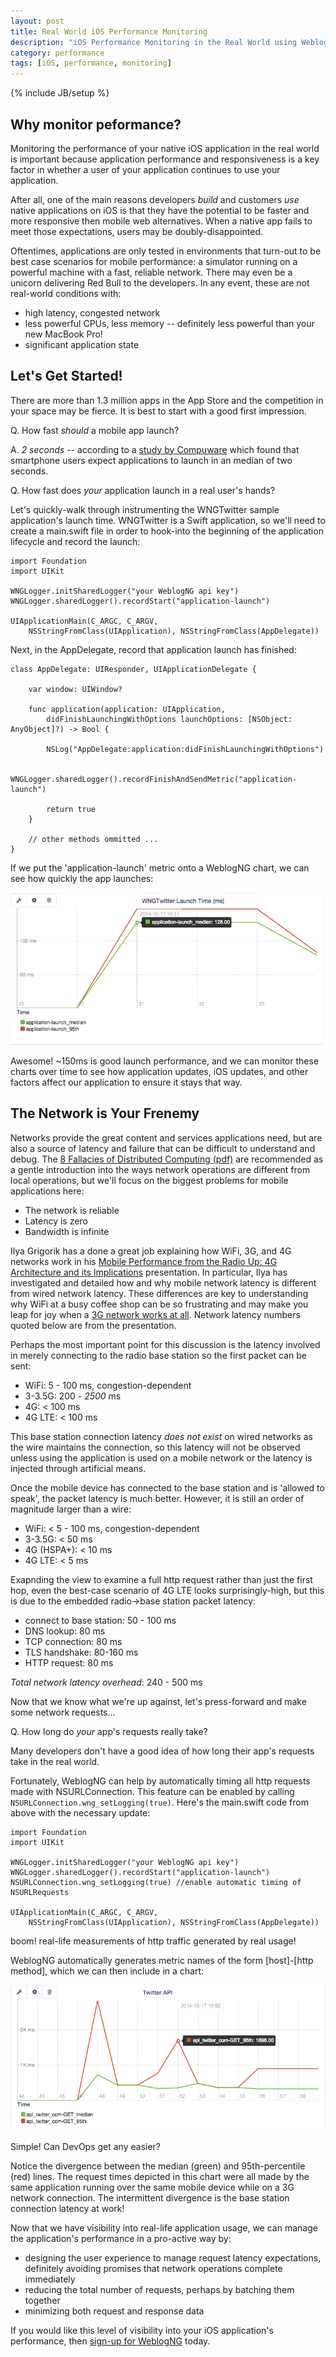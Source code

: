 ```yaml
---
layout: post
title: Real World iOS Performance Monitoring
description: "iOS Performance Monitoring in the Real World using WeblogNG"
category: performance
tags: [iOS, performance, monitoring]
---
```

{% include JB/setup %}

## Why monitor peformance? ##
Monitoring the performance of your native iOS application in the real world is important because application performance
and responsiveness is a key factor in whether a user of your application continues to use your application.

After all, one of the main reasons developers _build_ and customers _use_ native applications on iOS is
that they have the potential to be faster and more responsive then mobile web alternatives.  When a native app
fails to meet those expectations, users may be doubly-disappointed.

Oftentimes, applications are only tested in environments that turn-out to be best case scenarios for mobile performance: 
a simulator running on a powerful machine with a fast, reliable network.  There may even be a unicorn delivering Red Bull
to the developers.  In any event, these are not real-world conditions with:

* high latency, congested network
* less powerful CPUs, less memory -- definitely less powerful than your new MacBook Pro!
* significant application state

## Let's Get Started! ##

There are more than 1.3 million apps in the App Store and the competition in your space may be fierce.  It is best to start
with a good first impression.

Q. How fast _should_ a mobile app launch?

A. *2 seconds* -- according to a [study by Compuware](http://techcrunch.com/2013/03/12/users-have-low-tolerance-for-buggy-apps-only-16-will-try-a-failing-app-more-than-twice/) which found that smartphone users expect applications to launch in an median of two seconds.

Q. How fast does _your_ application launch in a real user's hands?

Let's quickly-walk through instrumenting the WNGTwitter sample application's launch time.  WNGTwitter is a Swift application, so we'll need to create a main.swift file in order to hook-into the beginning of the application lifecycle and record the launch:

	import Foundation
	import UIKit

	WNGLogger.initSharedLogger("your WeblogNG api key")
	WNGLogger.sharedLogger().recordStart("application-launch")

	UIApplicationMain(C_ARGC, C_ARGV, 
		NSStringFromClass(UIApplication), NSStringFromClass(AppDelegate))

Next, in the AppDelegate, record that application launch has finished:

	class AppDelegate: UIResponder, UIApplicationDelegate {

	    var window: UIWindow?

	    func application(application: UIApplication, 
	    	didFinishLaunchingWithOptions launchOptions: [NSObject: AnyObject]?) -> Bool {

	        NSLog("AppDelegate:application:didFinishLaunchingWithOptions")

	        WNGLogger.sharedLogger().recordFinishAndSendMetric("application-launch")
	        
	        return true
	    }

	    // other methods ommitted ...
	}

If we put the 'application-launch' metric onto a WeblogNG chart, we can see how quickly the app launches:

![Application Launch Chart](/assets/images/posts/ios-performance-monitoring-at-scale/WNGTwitter-application-launch-chart.png "Application Launch Time Chart")

Awesome!  ~150ms is good launch performance, and we can monitor these charts over time to see how application updates, iOS updates, and other factors affect our application to ensure it stays that way.

## The Network is Your Frenemy ##

Networks provide the great content and services applications need, but are also a source of latency and failure that can be difficult to understand and debug.  The [8 Fallacies of Distributed Computing (pdf)](http://www.rgoarchitects.com/Files/fallacies.pdf) are recommended as a gentle introduction into the ways network operations are different from local operations, but we'll focus on the biggest problems for mobile applications here:

* The network is reliable
* Latency is zero
* Bandwidth is infinite

Ilya Grigorik has a done a great job explaining how WiFi, 3G, and 4G networks work in his [Mobile Performance from the Radio Up: 4G Architecture and its Implications](http://lanyrd.com/2013/velocity/sckgrc/) presentation.  In particular, Ilya has investigated and detailed how and why mobile network latency is different from wired network latency.  These differences are key to understanding why WiFi at a busy coffee shop can be so frustrating and may make you leap for joy when a [3G network works at all](https://www.youtube.com/watch?v=a4SbDZ9Y-I4#t=928).  Network latency numbers quoted below are from the presentation.

Perhaps the most important point for this discussion is the latency involved in merely connecting to the radio base station so the first packet can be sent:

* WiFi: 5 - 100 ms, congestion-dependent
* 3-3.5G: 200 - _2500_ ms
* 4G: < 100 ms
* 4G LTE: < 100 ms

This base station connection latency _does not exist_ on wired networks as the wire maintains the connection, so this latency will not be observed unless using the application is used on a mobile network or the latency is injected through artificial means.

Once the mobile device has connected to the base station and is 'allowed to speak', the packet latency is much better. However, it is still an order of magnitude larger than a wire:

* WiFi: < 5 - 100 ms, congestion-dependent
* 3-3.5G: < 50 ms
* 4G (HSPA+): < 10 ms
* 4G LTE: < 5 ms

Exapnding the view to examine a full http request rather than just the first hop, even the best-case scenario of 4G LTE looks surprisingly-high, but this is due to the embedded radio->base station packet latency:

* connect to base station: 50 - 100 ms
* DNS lookup: 80 ms
* TCP connection: 80 ms
* TLS handshake: 80-160 ms
* HTTP request: 80 ms

*Total network latency overhead*: 240 - 500 ms

Now that we know what we're up against, let's press-forward and make some network requests...

Q. How long do _your_ app's requests really take?

Many developers don't have a good idea of how long their app's requests take in the real world.

Fortunately, WeblogNG can help by automatically timing all http requests made with NSURLConnection.  This feature can be enabled by calling `NSURLConnection.wng_setLogging(true)`.  Here's the main.swift code from above with the necessary update:

	import Foundation
	import UIKit

	WNGLogger.initSharedLogger("your WeblogNG api key")
	WNGLogger.sharedLogger().recordStart("application-launch")
	NSURLConnection.wng_setLogging(true) //enable automatic timing of NSURLRequests

	UIApplicationMain(C_ARGC, C_ARGV, 
		NSStringFromClass(UIApplication), NSStringFromClass(AppDelegate))

boom!  real-life measurements of http traffic generated by real usage!

WeblogNG automatically generates metric names of the form [host]-[http method], which we can then include in a chart:

![Twitter API Chart](/assets/images/posts/ios-performance-monitoring-at-scale/WNGTwitter-twitter-api-chart.png "Twitter API Chart")

Simple!  Can DevOps get any easier?

Notice the divergence between the median (green) and 95th-percentile (red) lines.  The request times depicted in this chart were all made by the same application running over the same mobile device while on a 3G network connection.  The intermittent divergence is the base station connection latency at work!

Now that we have visibility into real-life application usage, we can manage the application's performance in a pro-active way by:

* designing the user experience to manage request latency expectations, definitely avoiding promises that network operations complete immediately
* reducing the total number of requests, perhaps by batching them together
* minimizing both request and response data 

If you would like this level of visibility into your iOS application's performance, then [sign-up for WeblogNG](https://www.weblogng.com/) today.

